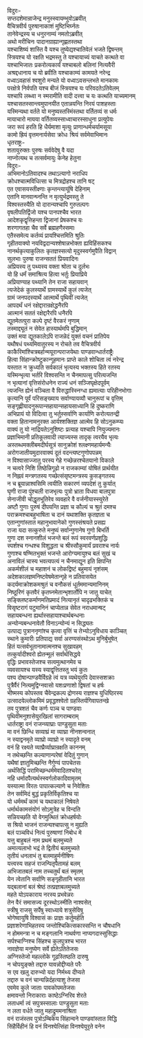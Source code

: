 विदुरः-  
सप्तदशेमान्राजेन्द्र मनुस्स्वायम्भुवोऽब्रवीत्  
वैचित्रवीर्य पुरुषानाकाशं मुष्टिभिर्घ्नतः  
तानेवेन्द्रस्य च धनुरनाम्यं नमतोऽब्रवीत्  
अथो मरीचिनः पादानग्राह्यान्गृह्णतस्तथा  
यश्चाशिष्यं शास्ति वै यश्च तुष्येद्यश्चातिवेलं भजते द्विषन्तम्  
स्त्रियश्च यो रक्षति भद्रमस्तु ते यश्चायाच्यं याचते कत्थते वा  
यश्चाभिजातः प्रकरोत्यकार्यं यश्चाबलो बलिनां नित्यवैरी  
अश्रद्दधानाय च यो ब्रवीति यश्चाकाम्यं कामयते नरेन्द्र  
वध्वाऽवहासं श्वशुरो मन्यते यो वध्वाऽवसन्लभते मानकामः  
परक्षेत्रे निर्वपति यश्च बीजं स्त्रियश्च यः परिवदतेऽतिवेलम्  
यश्चापि लब्ध्वा न स्मरामीति वादी दत्त्वा च यः कत्थति याच्यमानम्  
यश्चासतस्सान्त्वमुपानयीत एतान्नयन्ति निरयं पाशहस्ताः  
यस्मिन्यथा वर्तते यो मनुष्यस्तस्मिंस्तथा वर्तितव्यं स धर्मः  
मायाचारो मायया वर्तितव्यस्साध्वाचारस्साधुना प्रत्युपेयः  
जरा रूपं हरति हि धैर्यमाशा मृत्युः प्राणान्धर्मचर्यामसूया  
कामो ह्रियं वृत्तमनार्यसेवा क्रोधः श्रियं सर्वमेवाभिमानः  
धृतराष्ट्रः-  
शतायुरुक्तः पुरुषः सर्ववेदेषु वै यदा  
नाप्नोत्यथ च तत्सर्वमायुः केनेह हेतुना  
विदुरः-  
अभिमानोऽतिवादश्च तथाऽत्यागो नराधिप  
क्रोधश्चात्मविधित्सा च मित्रद्रोहश्च तानि षट्  
एत एवासयस्तीक्ष्णाः कृन्तन्त्यायूंषि देहिनाम्  
एतानि मानवान्घ्नन्ति न मृत्युर्भद्रमस्तु ते  
विश्वस्तस्यैति यो दारान्यश्चापि गुरुतल्पगः  
वृषलीपतिर्द्विजो यश्च पानपश्चैव भारत  
आदेशकृद्वृत्तिहन्ता द्विजानां प्रेषकश्च यः  
शरणागतहा चैव सर्वे ब्रह्महणैस्समाः  
एतैस्समेत्य कर्तव्यं प्रायश्चित्तमिति श्रुतिः  
गृहीतवाक्यो नयविद्वदान्यश्शेषान्नभोक्ता ह्यविहिंसकश्च  
नानर्थकृत्याकुलितः कृतज्ञस्सत्यो मृदुस्स्वर्गमुपैति विद्वान्  
सुलभाः पुरुषा राजन्सततं प्रियवादिनः  
अप्रियस्य तु पथ्यस्य वक्ता श्रोता च दुर्लभः  
यो हि धर्मं समाश्रित्य हित्वा भर्तुः प्रियाप्रिये  
अप्रियाण्याह पथ्यानि तेन राजा सहायवान्  
त्यजेदेकं कुलस्यार्थे ग्रामस्यार्थे कुलं त्यजेत्  
ग्रामं जनपदस्यार्थे आत्मार्थे पृथिवीं त्यजेत्  
आपदर्थं धनं रक्षेद्दारान्रक्षेद्धनैरपि  
आत्मानं सततं रक्षेद्दारैरपि धनैरपि  
द्यूतमेतत्पुरा कल्पे दृष्टं वैरकरं नृणाम्  
तस्माद्द्यूतं न सेवेत हास्यार्थमपि बुद्धिमान्  
उक्तं मया द्यूतकालेऽपि राजन्नेदं युक्तं वचनं प्रातिपेय  
यथौषधं पथ्यमिवातुरस्य न रोचते तव वैचित्रवीर्य  
काकैरिमांश्चित्रबर्हान्मयूरान्पराजयेथाः पाण्डवान्धार्तराष्ट्रैः  
हित्वा सिंहान्क्रोष्टुकान्गूहमानः प्राप्ते काले शोचिता त्वं नरेन्द्र  
यस्तात न क्रुध्यति सर्वकालं भृत्यस्य भक्तस्य हिते रतस्य  
यस्मिन्भृत्या भर्तरि विश्वसन्ति न चैनमापत्सु परित्यजन्ति  
न भृत्यानां वृत्तिसंरोधनेन राज्यं धनं सञ्जिघृक्षेदपूर्वम्  
त्यजन्ति ह्येनं वञ्चिता वै विरुद्धास्स्निग्धा ह्यमात्याः परिहीनभोगाः  
कृत्यानि पूर्वं परिसङ्ख्याय सर्वाण्यायव्यौ चानुरूपां च वृत्तिम्  
सङ्गृह्णीयादनुरूपान्सहायान्सहायसाध्यानि हि दुष्कराणि  
अभिप्रायं यो विदित्वा तु भर्तुस्सर्वाणि कार्याणि करोत्यतन्द्री  
वक्ता हितानामनुरक्त आर्यश्शक्तिज्ञ आत्मेव हि सोऽनुकम्प्यः  
वाक्यं तु यो नाद्रियतेऽनुशिष्टः प्रत्याह यश्चापि नियुज्यमानः  
प्रज्ञाभिमानी प्रतिकूलवादी त्याज्यस्स तादृक् त्वरयैव भृत्यः  
अस्तब्धमक्लीबमदीर्घसूत्रं सानुक्रोशं श्लक्ष्णमहार्यमन्यैः  
अरोगजातीयमुदारवाक्यं दूतं वदन्त्यष्टगुणोपपन्नम्  
न विश्वासाज्जातु परस्य गेहे गच्छेन्नरश्चेतयानो विकाले  
न चत्वरे निशि तिष्ठेन्निगूढो न राजकाम्यां योषितं प्रार्थयीत  
न निह्नवं मन्त्रगतस्य गच्छेत्संसृष्टमन्त्रस्य कुसङ्गतस्य  
न च ब्रूयान्नाश्वसिमि त्वयीति सकारणं व्यपदेशं तु कुर्यात्  
घृणी राजा पुंश्चली राजभृत्यः पुत्रो भ्राता विधवा बालपुत्रा  
सेनाजीवी चोद्धृतभूतिरेव व्यवहारे वै वर्जनीयास्स्युरेते  
अष्टौ गुणाः पुरुषं दीपयन्ति प्रज्ञा च कौल्यं च श्रुतं दमश्च  
पराक्रमश्चाबहुभाषिता च दानं यथाशक्ति कृतज्ञता च  
एतान्गुणांस्तात महानुभावानेको गुणस्संश्रयते प्रसह्य  
राजा यदा सत्कुरुते मनुष्यं सर्वान्गुणानेष गुणो बिभर्ति  
गुणा दश स्नानशीलं भजन्ते बलं रूपं स्वरवर्णप्रशुद्धिः  
स्पर्शश्च गन्धश्च विशुद्धता च श्रीस्सौकुमार्यं प्रवराश्च नार्यः  
गुणाश्च षण्मितभुक्तं भजन्ते आरोग्यमायुश्च बलं सुखं च  
अनाविलं चास्य भवत्यपत्यं न चैनमाद्यून इति क्षिपन्ति  
अकर्मशीलं च महाशनं च लोकद्विष्टं बहुमायं नृशंसम्  
अदेशकालज्ञमनिष्टवेषमेतान्गृहे न प्रतिवासयेत  
कदर्यमाक्रोशकमश्रुतं च वनौकसं धूर्तममान्यमानिनम्  
निष्ठूरिणं कृतवैरं कृतघ्नमेतान्भृशार्तोपि न जातु याचेत्  
सङ्क्लिष्टकर्माणमतिप्रमादं नित्यानृतं चादृढभक्तिकं च  
विसृष्टरागं पटुमानिनं चाप्येतान्न सेवेत नराधमान्षट्  
सहायबन्धना ह्यर्थास्सहायाश्चार्थबन्धनाः  
अन्योन्यबन्धनावेतौ विनाऽन्योन्यं न सिद्ध्यतः  
उत्पाद्य पुत्राननृणांश्च कृत्वा वृत्तिं च तेभ्योऽनुविधाय काञ्चित्  
स्थाने कुमारीः प्रतिपाद्य सर्वा अरण्यसंस्थोऽथ मुनिर्बुभूषेत्  
हितं यत्सर्वभूतानामात्मनश्च सुखावहम्  
तत्कुर्यादीश्वरो ह्येतन्मूलं सर्वार्थसिद्धये  
वृद्धिः प्रभावस्तेजश्च सत्वमुत्थानमेव च  
व्यवसायश्च यस्य स्याद्वृत्तितस्तु भयं कुतः  
पश्य दोषान्पाण्डवैर्विग्रहे त्वं यत्र व्यथेयुरपि देवास्सशक्राः  
पुत्रैर्वैरं नित्यमुद्विग्नवासो यशःप्रणाशो द्विषतां च हर्षः  
भीष्मस्य कोपस्तव चैवेन्द्रकल्प द्रोणस्य राज्ञश्च युधिष्ठिरस्य  
उत्सादयेल्लोकमिमं प्रवृद्धश्श्वेतो ग्रहस्तिर्यगिवापतन्खे  
तव पुत्रशतं चैव कर्णः पञ्च च पाण्डवाः  
पृथिवीमनुशासेयुरखिलां सागराम्बराम्  
धार्तराष्ट्रा वनं राजन्व्याघ्राः पाण्डुसुता मताः  
मा वनं छिन्धि सव्याघ्रं मा व्याघ्रा नीनशन्वनात्  
न स्याद्वनमृते व्याघ्रो व्याघ्रो न स्यादृते वनम्  
वनं हि रक्ष्यते व्याघ्रैर्व्याघ्रान्रक्षति काननम्  
न तथेच्छन्ति कल्याणान्परेषां वेदितुं गुणान्  
यथैषां ज्ञातुमिच्छन्ति नैर्गुण्यं पापचेतसः  
अर्थसिद्धिं परामिच्छन्धर्ममेवादितश्चरेत्  
नहि धर्मादपैत्यर्थस्स्वर्गलोकादिवामृतम्  
यस्यात्मा विरतः पापात्कल्याणे च निवेशितः  
तेन सर्वमिदं बुद्धं प्रकृतिर्विकृतिश्च या  
यो धर्ममर्थं कामं च यथाकालं निषेवते  
धर्मार्थकामसंयोगं सोऽमुत्रेह च विन्दति  
सन्नियच्छति यो वेगमुत्थितं क्रोधहर्षयोः  
स श्रियो भाजनं राजन्यश्चापत्सु न मुह्यति  
बलं पञ्चविधं नित्यं पुरुषाणां निबोध मे  
यत्तु बाहुबलं नाम प्रथमं बलमुच्यते  
अमात्यलाभो भद्रं ते द्वितीयं बलमुच्यते  
तृतीयं धनलाभं तु बलमाहुर्मनीषिणः  
यत्त्वस्य सहजं राजन्पितृपैतामहं बलम्  
अभिजातबलं नाम तच्चतुर्थं बलं स्मृतम्  
येन त्वेतानि सर्वाणि सङ्गृहीतानि भारत  
यद्बलानां बलं श्रेष्ठं तत्प्रज्ञाबलमुच्यते  
महते योऽपकाराय नरस्य प्रभवेन्नरः  
तेन वैरं समासज्य दूरस्थोऽस्मीति नाश्वसेत्  
स्त्रीषु राजसु सर्पेषु स्वाध्याये शत्रुसेविषु  
भोगेष्वायुषि विश्वासं कः प्राज्ञः कर्तुमर्हति  
प्रज्ञाशरेणाभिहतस्य जन्तोश्चिकित्सकास्सन्ति न चौषधानि  
न होममन्त्रा न च मङ्गलानि नाथर्वणा नाप्यगदास्सुसिद्धाः  
सर्पश्चाग्निश्च सिंहश्च कुलपुत्रश्च भारत  
नावज्ञेया मनुष्येण सर्वे ह्येतेऽतितेजसः  
अग्निस्तेजो महल्लोके गूढस्तिष्ठति दारुषु  
न चोपयुङ्क्ते तद्दारु यावन्नोद्दीप्यते परैः  
स एव खलु दारुभ्यो यदा निर्मथ्य दीप्यते  
तद्दारु च वनं चान्यन्निर्दहत्याशु तेजसा  
एवमेव कुले जाताः पावकोपमतेजसः  
क्षमावन्तो निराकाराः काष्ठेऽग्निरिव शेरते  
लताधर्मा त्वं सपुत्रस्सालाः पाण्डुसुता मताः  
न लता वर्धते जातु महाद्रुममनाश्रिता  
वनं राजंस्तव पुत्रोऽम्बिकेय सिंहान्वने पाण्डवांस्तात विद्धि  
सिंहैर्विहीनं हि वनं विनश्येत्सिंहा विनश्येयुरृते वनेन  
